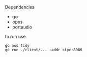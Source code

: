 Dependencies
- go
- opus
- portaudio

to run use  
```
go mod tidy  
go run ./client/... -addr <ip>:8080
```
